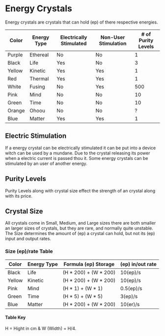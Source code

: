 
# Energy Crystals

Energy crystals are crystals that can hold (ep) of there respective energies.

| Color    | Energy Type   | Electrically Stimulated   | Non-User Stimulation   | # of Purity Levels   |
| -------- | ------------- | ------------------------- | ---------------------- | -------------------- |
| Purple   | Ethereal      | No                        | No                     | 1                    |
| Black    | Life          | Yes                       | No                     | 3                    |
| Yellow   | Kinetic       | Yes                       | Yes                    | 1                    |
| Red      | Thermal       | Yes                       | Yes                    | 1                    |
| White    | Fusing        | No                        | Yes                    | 500                  |
| Pink     | Mind          | No                        | No                     | 10                   |
| Green    | Time          | No                        | No                     | 10                   |
| Orange   | Ohoou         | No                        | No                     | ?                    |
| Blue     | Matter        | Yes                       | Yes                    | 1                    |

## Electric Stimulation
If a energy crystal can be electrically stimulated it can be put into a device witch can be used by a mundane. Due to
the crystal releasing its power when a electric current is passed thou it. Some energy crystals can be stimulated by an
user of another energy.

## Purity Levels

Purity Levels along with crystal size effect the strength of an crystal along with its price.

## Crystal Size

All crystals come in Small, Medium, and Large sizes there are both smaller an larger sizes of crystals, but they are
rare, and normally quite unstable. The Size determines the amount of (ep) a crystal can hold, but not its (ep) input and
output rates.

### Size (ep)/rate Table

| Color    | Energy Type   | Formula (ep) Storage    | (ep) in/out rate   |
| -------- | ------------- | ----------------------- | ------------------ |
| Black    | Life          | (H * 200) + (W * 200)   | 10(ep)/s           |
| Yellow   | Kinetic       | (H * 200) + (W * 200)   | 10(ep)/s           |
| Pink     | Mind          | (H * 1) + (W * 1)       | 0.5(ep)/s          |
| Green    | Time          | (H * 5) + (W * 5)       | 3(ep)/s            |
| Blue     | Matter        | (H * 200) + (W * 200)   | 10(er)/s           |

#### Table Key
H = Hight in cm & W (Width) = H/4.
